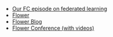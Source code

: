 - [Our FC episode on federated learning](https://practicalai.fm/153)
- [Flower](https://flower.dev/)
- [Flower Blog](https://flower.dev/blog)
- [Flower Conference (with videos)](https://flower.dev/conf/flower-summit-2021)